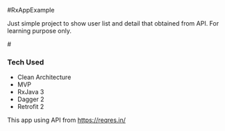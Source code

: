 #RxAppExample

Just simple project to show user list and detail that obtained from API. For learning purpose only.

#<h3>Tech Used</h3>
<ul>
<li>Clean Architecture</li>
<li>MVP</li>
<li>RxJava 3</li>
<li>Dagger 2</li>
<li>Retrofit 2</li>
</ul>

This app using API from https://reqres.in/
